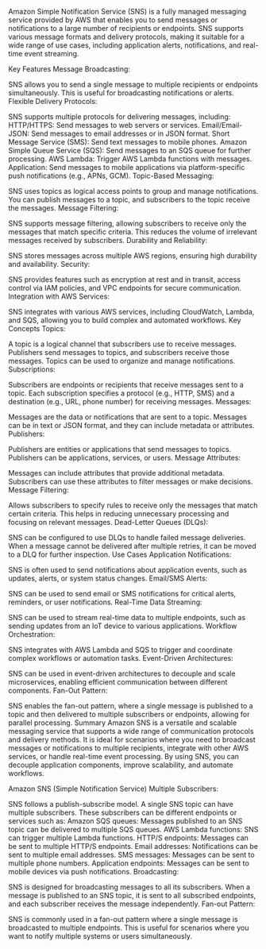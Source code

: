 Amazon Simple Notification Service (SNS) is a fully managed messaging service provided by AWS that enables you to send messages or notifications to a large number of recipients or endpoints. SNS supports various message formats and delivery protocols, making it suitable for a wide range of use cases, including application alerts, notifications, and real-time event streaming.

Key Features
Message Broadcasting:

SNS allows you to send a single message to multiple recipients or endpoints simultaneously. This is useful for broadcasting notifications or alerts.
Flexible Delivery Protocols:

SNS supports multiple protocols for delivering messages, including:
HTTP/HTTPS: Send messages to web servers or services.
Email/Email-JSON: Send messages to email addresses or in JSON format.
Short Message Service (SMS): Send text messages to mobile phones.
Amazon Simple Queue Service (SQS): Send messages to an SQS queue for further processing.
AWS Lambda: Trigger AWS Lambda functions with messages.
Application: Send messages to mobile applications via platform-specific push notifications (e.g., APNs, GCM).
Topic-Based Messaging:

SNS uses topics as logical access points to group and manage notifications. You can publish messages to a topic, and subscribers to the topic receive the messages.
Message Filtering:

SNS supports message filtering, allowing subscribers to receive only the messages that match specific criteria. This reduces the volume of irrelevant messages received by subscribers.
Durability and Reliability:

SNS stores messages across multiple AWS regions, ensuring high durability and availability.
Security:

SNS provides features such as encryption at rest and in transit, access control via IAM policies, and VPC endpoints for secure communication.
Integration with AWS Services:

SNS integrates with various AWS services, including CloudWatch, Lambda, and SQS, allowing you to build complex and automated workflows.
Key Concepts
Topics:

A topic is a logical channel that subscribers use to receive messages. Publishers send messages to topics, and subscribers receive those messages. Topics can be used to organize and manage notifications.
Subscriptions:

Subscribers are endpoints or recipients that receive messages sent to a topic. Each subscription specifies a protocol (e.g., HTTP, SMS) and a destination (e.g., URL, phone number) for receiving messages.
Messages:

Messages are the data or notifications that are sent to a topic. Messages can be in text or JSON format, and they can include metadata or attributes.
Publishers:

Publishers are entities or applications that send messages to topics. Publishers can be applications, services, or users.
Message Attributes:

Messages can include attributes that provide additional metadata. Subscribers can use these attributes to filter messages or make decisions.
Message Filtering:

Allows subscribers to specify rules to receive only the messages that match certain criteria. This helps in reducing unnecessary processing and focusing on relevant messages.
Dead-Letter Queues (DLQs):

SNS can be configured to use DLQs to handle failed message deliveries. When a message cannot be delivered after multiple retries, it can be moved to a DLQ for further inspection.
Use Cases
Application Notifications:

SNS is often used to send notifications about application events, such as updates, alerts, or system status changes.
Email/SMS Alerts:

SNS can be used to send email or SMS notifications for critical alerts, reminders, or user notifications.
Real-Time Data Streaming:

SNS can be used to stream real-time data to multiple endpoints, such as sending updates from an IoT device to various applications.
Workflow Orchestration:

SNS integrates with AWS Lambda and SQS to trigger and coordinate complex workflows or automation tasks.
Event-Driven Architectures:

SNS can be used in event-driven architectures to decouple and scale microservices, enabling efficient communication between different components.
Fan-Out Pattern:

SNS enables the fan-out pattern, where a single message is published to a topic and then delivered to multiple subscribers or endpoints, allowing for parallel processing.
Summary
Amazon SNS is a versatile and scalable messaging service that supports a wide range of communication protocols and delivery methods. It is ideal for scenarios where you need to broadcast messages or notifications to multiple recipients, integrate with other AWS services, or handle real-time event processing. By using SNS, you can decouple application components, improve scalability, and automate workflows.

Amazon SNS (Simple Notification Service)
Multiple Subscribers:

SNS follows a publish-subscribe model. A single SNS topic can have multiple subscribers. These subscribers can be different endpoints or services such as:
Amazon SQS queues: Messages published to an SNS topic can be delivered to multiple SQS queues.
AWS Lambda functions: SNS can trigger multiple Lambda functions.
HTTP/S endpoints: Messages can be sent to multiple HTTP/S endpoints.
Email addresses: Notifications can be sent to multiple email addresses.
SMS messages: Messages can be sent to multiple phone numbers.
Application endpoints: Messages can be sent to mobile devices via push notifications.
Broadcasting:

SNS is designed for broadcasting messages to all its subscribers. When a message is published to an SNS topic, it is sent to all subscribed endpoints, and each subscriber receives the message independently.
Fan-out Pattern:

SNS is commonly used in a fan-out pattern where a single message is broadcasted to multiple endpoints. This is useful for scenarios where you want to notify multiple systems or users simultaneously.